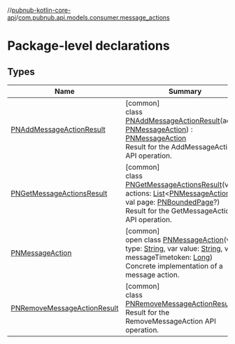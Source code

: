 //[pubnub-kotlin-core-api](../../index.md)/[com.pubnub.api.models.consumer.message_actions](index.md)

# Package-level declarations

## Types

| Name | Summary |
|---|---|
| [PNAddMessageActionResult](-p-n-add-message-action-result/index.md) | [common]<br>class [PNAddMessageActionResult](-p-n-add-message-action-result/index.md)(action: [PNMessageAction](-p-n-message-action/index.md)) : [PNMessageAction](-p-n-message-action/index.md)<br>Result for the AddMessageAction API operation. |
| [PNGetMessageActionsResult](-p-n-get-message-actions-result/index.md) | [common]<br>class [PNGetMessageActionsResult](-p-n-get-message-actions-result/index.md)(val actions: [List](https://kotlinlang.org/api/latest/jvm/stdlib/kotlin.collections/-list/index.html)&lt;[PNMessageAction](-p-n-message-action/index.md)&gt;, val page: [PNBoundedPage](../com.pubnub.api.models.consumer/-p-n-bounded-page/index.md)?)<br>Result for the GetMessageActions API operation. |
| [PNMessageAction](-p-n-message-action/index.md) | [common]<br>open class [PNMessageAction](-p-n-message-action/index.md)(var type: [String](https://kotlinlang.org/api/latest/jvm/stdlib/kotlin/-string/index.html), var value: [String](https://kotlinlang.org/api/latest/jvm/stdlib/kotlin/-string/index.html), var messageTimetoken: [Long](https://kotlinlang.org/api/latest/jvm/stdlib/kotlin/-long/index.html))<br>Concrete implementation of a message action. |
| [PNRemoveMessageActionResult](-p-n-remove-message-action-result/index.md) | [common]<br>class [PNRemoveMessageActionResult](-p-n-remove-message-action-result/index.md)<br>Result for the RemoveMessageAction API operation. |
